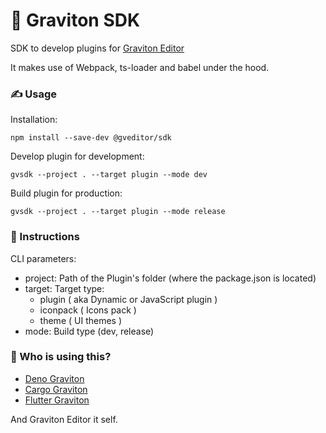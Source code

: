 # 🧵 Graviton SDK
SDK to develop plugins for [Graviton Editor](https://github.com/Graviton-Code-Editor/Graviton-App)

It makes use of Webpack, ts-loader and babel under the hood.

### ✍ Usage
Installation:

```shell
npm install --save-dev @gveditor/sdk
```

Develop plugin for development:
```shell
gvsdk --project . --target plugin --mode dev
```

Build plugin for production:
```shell
gvsdk --project . --target plugin --mode release
```

### 📜 Instructions

CLI parameters:

* project: Path of the Plugin's folder (where the package.json is located)
* target: Target type:
	* plugin ( aka Dynamic or JavaScript plugin )
	* iconpack ( Icons pack )
	* theme ( UI themes )
* mode: Build type (dev, release)

### 🤖 Who is using this?

* [Deno Graviton](https://github.com/marc2332/deno-graviton)
* [Cargo Graviton](https://github.com/marc2332/cargo-graviton)
* [Flutter Graviton](https://github.com/Graviton-Code-Editor/flutter-plugin)

And Graviton Editor it self.